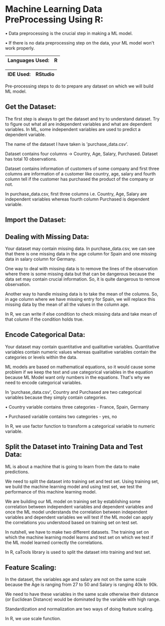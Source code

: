 # Machine Learning Data PreProcessing Using R:

•	Data preprocessing is the crucial step in making a ML model.

•	If there is no data preprocessing step on the data, your ML model won't work properly.

|Languages Used: | R|
|---|---|

|IDE Used: | RStudio|
|--- |--- |

Pre-processing steps to do to prepare any dataset on which we will build ML model.

## Get the Dataset:

The first step is always to get the dataset and try to understand dataset. Try to figure out what all are independent variables and what are dependent variables. In ML, some independent variables are used to predict a dependent variable.

The name of the dataset I have taken is 'purchase_data.csv'.

Dataset contains four columns -> Country, Age, Salary, Purchased. Dataset has total 10 observations.

Dataset contains information of customers of some company and first three columns are information of a customer like country, age, salary and fourth column tell if the customer has purchased the product of the company or not.

In purchase_data.csv, first three columns i.e. Country, Age, Salary are independent variables whereas fourth column Purchased is dependent variable.

## Import the Dataset:

## Dealing with Missing Data:

Your dataset may contain missing data. In purchase_data.csv, we can see that there is one missing data in the age column for Spain and one missing data in salary column for Germany.

One way to deal with missing data is to remove the lines of the observation where there is some missing data but that can be dangerous because the data set may contain crucial information. So, it is quite dangerous to remove observation.

Another way to handle missing data is to take the mean of the columns. So, in age column where we have missing entry for Spain, we will replace this missing data by the mean of all the values in the column age.

In R, we can write if else condition to check missing data and take mean of that column if the condition holds true.

## Encode Categorical Data:

Your dataset may contain quantitative and qualitative variables. Quantitative variables contain numeric values whereas qualitative variables contain the categories or levels within the data.

ML models are based on mathematical equations, so it would cause some problem if we keep the text and use categorical variables in the equation because ML Model want only numbers in the equations. That's why we need to encode categorical variables.

In 'purchase_data.csv', Country and Purchased are two categorical variables because they simply contain categories.

•	Country variable contains three categories - France, Spain, Germany

•	Purchased variable contains two categories - yes, no

In R, we use factor function to transform a categorical variable to numeric variable.

## Split the Dataset into Training Data and Test Data:

ML is about a machine that is going to learn from the data to make predictions.

We need to split the dataset into training set and test set. Using training set, we build the machine learning model and using test set, we test the performance of this machine learning model.

We are building our ML model on training set by establishing some correlation between independent variables and dependent variables and once the ML model understands the correlation between independent variables and dependent variables we will test if the ML model can apply the correlations you understood based on training set on test set.

In nutshell, we have to make two different datasets. The training set on which the machine learning model learns and test set on which we test if the ML model learned correctly the correlations.

In R, caTools library is used to split the dataset into training and test set.

## Feature Scaling:

In the dataset, the variables age and salary are not on the same scale because the Age is ranging from 27 to 50 and Salary is ranging 40k to 90k.

We need to have these variables in the same scale otherwise their distance (or Euclidean Distance) would be dominated by the variable with high range.

Standardization and normalization are two ways of doing feature scaling.

In R, we use scale function.
